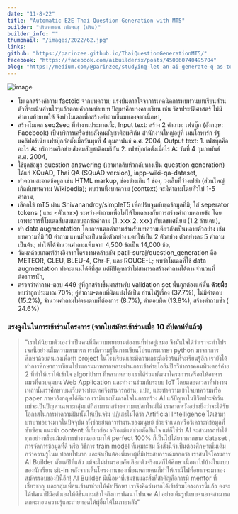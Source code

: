 ```yaml
---
date: "11-8-22"
title: "Automatic E2E Thai Question Generation with MT5"
builder: "ปรินทพัฒน์ เพ็งพันธุ์ (ปริน)"
builder_info: ""
thumbnail: "/images/2022/62.jpg"
links:
github: "https://parinzee.github.io/ThaiQuestionGenerationMT5/"
facebook: "https://facebook.com/aibuildersx/posts/450060740495704"
blog: "https://medium.com/@parinzee/studying-let-an-ai-generate-q-as-to-quiz-you-9ef27b1554d"
---
```


![image](/images/2022/62.jpg)

- โมเดลสร้างคำถาม factoid จากบทความ; แรงบันดาลใจจาการเทคนิคการทบทวนบทเรียนส่วนตัวที่จะเน้นอ่านไวๆแล้วตอบคำถามท้ายบท ปัญหาคือบางคาบเรียน เช่น วิชาประวัติศาสตร์ ไม่มีคำถามท้ายบทให้ จึงทำโมเดลเพื่อสร้างคำถามขึ้นมาเองจากเนื้อหา,
- สร้างโมเดล seq2seq ที่ทำงานประมาณนี้:, Input text: สร้าง 2 คำถาม: เฟซบุ๊ก (อังกฤษ: Facebook) เป็นบริการเครือข่ายสังคมสัญชาติอเมริกัน สำนักงานใหญ่อยู่ที่ เมนโลพาร์ก รัฐแคลิฟอร์เนีย เฟซบุ๊กก่อตั้งเมื่อวันพุธที่ 4 กุมภาพันธ์ ค.ศ. 2004, Output text: 1. เฟซบุ๊กคืออะไร A: บริการเครือข่ายสังคมสัญชาติอเมริกัน 2. เฟซบุ๊กก่อตั้งเมื่อไร A: วันที่ 4 กุมภาพันธ์ ค.ศ. 2004,
- ใช้ชุดข้อมูล question answering (เอามากลับหัวกลับหางเป็น question generation) ได้แก่ XQuAD, Thai QA (SQuAD version), iapp-wiki-qa-dataset,
- ทำความสะอาดข้อมูล เช่น HTML markup, ช่องว่างเกิน 1 ช่อง, วงเล็บที่ว่างเปล่า (ส่วนใหญ่เกิดกับบทความ Wikipedia); พบว่าหนึ่งบทความ (context) จะมีคำถามโดยทั่วไป 1-5 คำถาม,
- เลือกใช้ mT5 ผ่าน Shivanandroy/simpleT5 เพื่อปรับจูนกับชุดข้อมูลที่มี; ใส่ seperator tokens (<SEP> และ <ตัวเลข>) ระหว่างคำถามเพื่อไม่ให้โมเดลงงกับการสร้างคำถามหลายข้อ โดยเฉพาะการที่โมเดลสับสนเลขบอกข้อคำถาม (1. xxx 2. xxx) กับเลขทศนิยม (1.2 ล้านคน),
- ทำ data augmentation โดยการแตกคำถามสำหรับบทความเดียวกันเป็นหลายตัวอย่าง เช่น บทความที่มี 10 คำถาม แทนที่จะเป็นหนึ่งตัวอย่าง แตกให้เป็น 2 ตัวอย่าง ตัวอย่างละ 5 คำถาม เป็นต้น; ทำให้ได้จำนวนคำถามเพิ่มจาก 4,500 ข้อเป็น 14,000 ข้อ,
- วัดผลด้วยเกณฑ์อ้างอิงจากโครงงานคล้ายกัน patil-suraj/question_generation คือ METEOR, GLEU, BLEU-4, Chr-F, และ ROUGE-L; พบว่าโมเดลที่ใช้ data augmentation ทำคะแนนได้ดีที่สุด แต่มีปัญหาว่าไม่สามารถสร้างคำถามได้ตามจำนวนที่ต้องการนัก,
- ตรวจว่าคำถาม-ตอบ 449 คู่ที่ถูกสร้างขึ้นมาสำหรับ validation set นั้นถูกต้องแค่นั้น **ด้วยมือ** พบว่าถูกประมาณ 70%; คู่คำถาม-ตอบที่ผิดแบ่งได้เป็น อ่านไม่รู้เรื่อง (37.7%), ไม่มีคำตอบ (15.2%), จำนวนคำถามไม่ตรงตามที่ต้องการ (8.7%), คำตอบผิด (13.8%), สร้างคำถามซ้ำ ( 24.6%)

### แรงจูงในในการเข้าร่วมโครงการ (จากใบสมัครเข้าร่วมเมื่อ 10 สัปดาห์ที่แล้ว)

> "เราให้นิยามตัวเองว่าเป็นคนที่มีความพยายามต่องานที่ทำอยู่เสมอ จึงมั่นใจได้ว่าเราจะทำโปรเจคนี้อย่างเต็มความสามารถ เรามีความรู้ในการเขียนโปรแกรมภาษา python มาจากการศึกษาด้วยตนเองเพื่อทำ project ในโรงเรียนและมีความกระตือรือร้นที่จะเรียนรู้อีก เรายังได้ทำการศึกษาการเขียนโปรแกรมมาหลากหลายผ่านการเข้าค่ายโอลิมปิกวิชาการคอมพิวเตอร์ค่าย 2 ที่ทำให้เราได้เข้าใจ algorithm ที่หลากหลาย เราได้ร่วมพัฒนาโครงการเครื่องให้อาหารแมวที่ควบคุมบน Web Application และทำงานร่วมกับระบบ IoT โดยตลอดเวลาที่ทำงานเหล่านั้นเราศึกษาบนเว็บต่างประเทศจึงสามารถอ่าน, แปล, และทำความเข้าใจบทความหรือ paper ภาษาอังกฤษได้ดีมาก เรามีแรงบันดาลใจในการสร้าง AI แก้ปัญหาในชีวิตประจำวัน แม้จะเป็นปัญหาเฉพาะกลุ่มแต่ก็สามารถสร้างความแปลกใหม่ได้ เราคาดหวังอย่างยิ่งว่าจะได้รับโอกาสในการทำความฝันนั้นให้เป็นจริง  ปฏิเสธไม่ได้ว่า Artificial Intelligence ได้เข้ามาบทบาทอย่างมากในปัจจุบัน ทั้งช่วยย่นการทำงานของมนุษย์ ช่วยจำแนกหรือวิเคราะห์ข้อมูลที่ซับซ้อน แนะนำ content ที่เกี่ยวข้อง หรือแม้แต่ช่วยตัดสินใจ แต่ก็ใช่ว่า AI จะสามารถทำได้ทุกอย่างหรือแม้แต่การทำงานออกมาได้ perfect 100% ก็เป็นไปได้ยากหากขาด dataset , การจัดการข้อมูลที่ดี หรือ วิธีการ train model ที่เหมาะสม ซึ่งสิ่งนี้จำเป็นต้องศึกษาเพิ่มเติมกว่าความรู้ในม.ปลายไปมาก และจำเป็นต้องพึ่งพาผู้ที่มีประสบการณ์มากกว่า  เราสนใจโครงการ AI Builder ตั้งแต่ปีที่แล้ว แม้จะไม่ผ่านรอบคัดเลือกตัวจริงแต่ก็ได้ศึกษาเนื้อหาไปบ้างในแบบของนักเรียน sit-in หลังจากเห็นโครงงานของเพื่อนหลายคนก็ทำให้เรามีไฟที่อยากจะมาลองสมัครรอบของปีนี้อีก! AI Builder มีเนื้อหาที่เข้มข้นและสิ่งที่สำคัญคือการมี mentor ที่เชี่ยวชาญ และกลุ่มเพื่อนเข้ามาช่วยให้คำปรึกษา เราจึงคิดว่าหากได้เข้าร่วมโครงการนี้แล้ว คงจะได้พัฒนาฝีมือตัวเองให้ดีขึ้นและเข้าใจถึงการพัฒนาโปรเจค AI อย่างเต็มรูปแบบจนอาจสามารถตกตะกอนความรู้และถ่ายทอดให้ผู้อื่นได้ในภายหลัง"